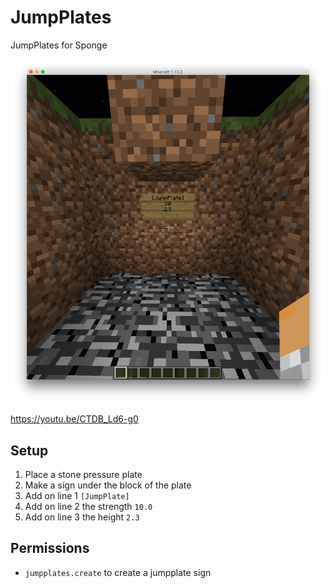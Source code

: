# JumpPlates

JumpPlates for Sponge

![Sign under pressure palte](images/1.png)

https://youtu.be/CTDB_Ld6-g0


## Setup

1. Place a stone pressure plate
2. Make a sign under the block of the plate
3. Add on line 1 `[JumpPlate]`
4. Add on line 2 the strength `10.0`
5. Add on line 3 the height `2.3`

## Permissions
- `jumpplates.create` to create a jumpplate sign